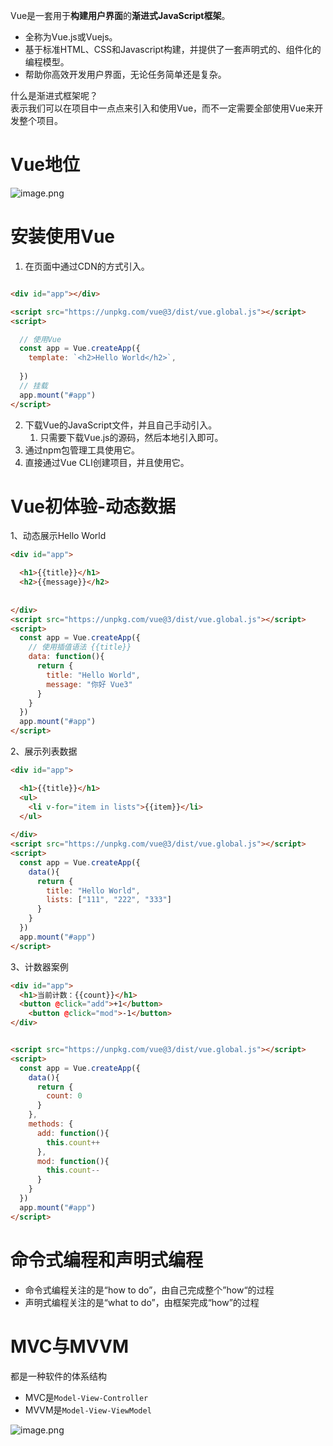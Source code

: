 Vue是一套用于**构建用户界面**的**渐进式JavaScript框架**。 

- 全称为Vue.js或Vuejs。
- 基于标准HTML、CSS和Javascript构建，并提供了一套声明式的、组件化的编程模型。
- 帮助你高效开发用户界面，无论任务简单还是复杂。

什么是渐进式框架呢？<br />表示我们可以在项目中一点点来引入和使用Vue，而不一定需要全部使用Vue来开发整个项目。
<a name="cI2V6"></a>
# Vue地位
![image.png](https://cdn.nlark.com/yuque/0/2023/png/35204765/1678529227683-cbbc06ea-2816-4b80-8434-86fe35484795.png#averageHue=%23f6f6f6&clientId=uf624fc86-3bc7-4&from=paste&height=342&id=u733f78fe&name=image.png&originHeight=342&originWidth=628&originalType=binary&ratio=1&rotation=0&showTitle=false&size=111199&status=done&style=none&taskId=u67fb9c2d-fa8c-4743-a7bf-8be64f71bfa&title=&width=628)
<a name="Vis9t"></a>
# 安装使用Vue

1. 在页面中通过CDN的方式引入。
```html

<div id="app"></div>

<script src="https://unpkg.com/vue@3/dist/vue.global.js"></script>
<script>

  // 使用Vue
  const app = Vue.createApp({
    template: `<h2>Hello World</h2>`,
    
  })
  // 挂载
  app.mount("#app")
</script>
```

2. 下载Vue的JavaScript文件，并且自己手动引入。
   1. 只需要下载Vue.js的源码，然后本地引入即可。
3. 通过npm包管理工具使用它。
4. 直接通过Vue CLI创建项目，并且使用它。
<a name="k7dq8"></a>
# Vue初体验-动态数据
1、动态展示Hello World
```html
<div id="app">

  <h1>{{title}}</h1>
  <h2>{{message}}</h2>
  
  
</div>
<script src="https://unpkg.com/vue@3/dist/vue.global.js"></script>
<script>
  const app = Vue.createApp({
    // 使用插值语法 {{title}}
    data: function(){
      return {
      	title: "Hello World",
        message: "你好 Vue3"
      }
    }
  })
  app.mount("#app")
</script>
```
2、展示列表数据
```html
<div id="app">

  <h1>{{title}}</h1>
  <ul>
    <li v-for="item in lists">{{item}}</li>
  </ul>
  
</div>
<script src="https://unpkg.com/vue@3/dist/vue.global.js"></script>
<script>
  const app = Vue.createApp({
    data(){
      return {
      	title: "Hello World",
        lists: ["111", "222", "333"]
      }
    }
  })
  app.mount("#app")
</script>
```
3、计数器案例
```html
<div id="app">
  <h1>当前计数：{{count}}</h1>
  <button @click="add">+1</button>
	<button @click="mod">-1</button>
</div>


<script src="https://unpkg.com/vue@3/dist/vue.global.js"></script>
<script>
  const app = Vue.createApp({
    data(){
      return {
      	count: 0
      }
    },
    methods: {
      add: function(){
        this.count++
      },
      mod: function(){
        this.count--
      }
    }
  })
  app.mount("#app")
</script>
```
<a name="xz8xp"></a>
# 命令式编程和声明式编程

- 命令式编程关注的是“how to do”，由自己完成整个”how“的过程
- 声明式编程关注的是“what to do”，由框架完成“how”的过程
<a name="y4FL3"></a>
# MVC与MVVM
都是一种软件的体系结构

- MVC是`Model-View-Controller`
- MVVM是`Model-View-ViewModel`

![image.png](https://cdn.nlark.com/yuque/0/2023/png/35204765/1678543200338-41fa899e-f7ca-4fe8-abd2-80e35e47a963.png#averageHue=%23efd678&clientId=uf624fc86-3bc7-4&from=paste&height=228&id=u339ed7e4&name=image.png&originHeight=228&originWidth=432&originalType=binary&ratio=1&rotation=0&showTitle=false&size=33938&status=done&style=none&taskId=u57a4196c-181f-4132-baae-d780318bc18&title=&width=432)

